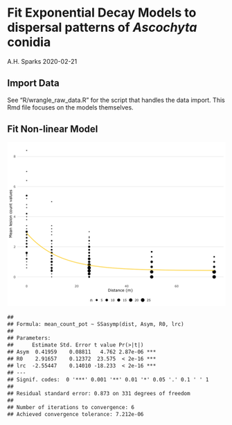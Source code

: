 Fit Exponential Decay Models to dispersal patterns of *Ascochyta*
conidia
================
A.H. Sparks
2020-02-21

## Import Data

See “R/wrangle\_raw\_data.R” for the script that handles the data
import. This Rmd file focuses on the models themselves.

## Fit Non-linear Model

![](Exponential_files/figure-gfm/exponential-1.png)<!-- -->

    ## 
    ## Formula: mean_count_pot ~ SSasymp(dist, Asym, R0, lrc)
    ## 
    ## Parameters:
    ##      Estimate Std. Error t value Pr(>|t|)    
    ## Asym  0.41959    0.08811   4.762 2.87e-06 ***
    ## R0    2.91657    0.12372  23.575  < 2e-16 ***
    ## lrc  -2.55447    0.14010 -18.233  < 2e-16 ***
    ## ---
    ## Signif. codes:  0 '***' 0.001 '**' 0.01 '*' 0.05 '.' 0.1 ' ' 1
    ## 
    ## Residual standard error: 0.873 on 331 degrees of freedom
    ## 
    ## Number of iterations to convergence: 6 
    ## Achieved convergence tolerance: 7.212e-06
